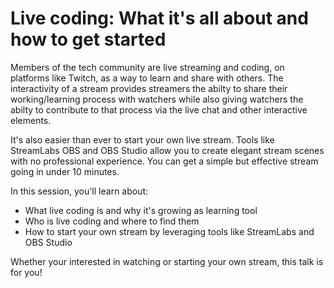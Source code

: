 ﻿# Live coding: What it's all about and how to get started

Members of the tech community are live streaming and coding,
on platforms like Twitch,
as a way to learn and share with others.
The interactivity of a stream provides streamers the abilty to share their working/learning process with watchers while also giving watchers the abilty to contribute to that process via the live chat and other interactive elements.

It's also easier than ever to start your own live stream.
Tools like StreamLabs OBS and OBS Studio allow you to create elegant stream scenes with no professional experience.
You can get a simple but effective stream going in under 10 minutes.

In this session, you'll learn about:

* What live coding is and why it's growing as learning tool
* Who is live coding and where to find them
* How to start your own stream by leveraging tools like StreamLabs and OBS Studio

Whether your interested in watching or starting your own stream, this talk is for you!
